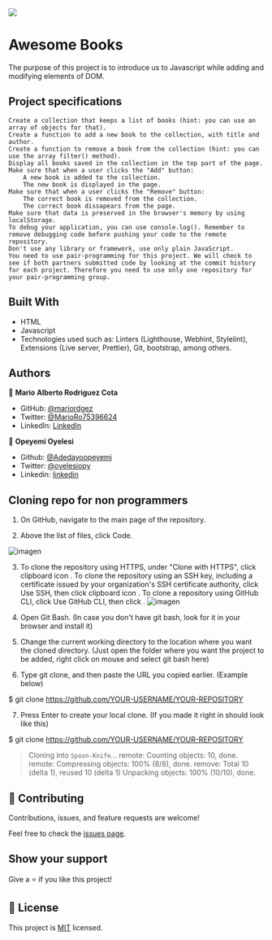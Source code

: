 ![](https://img.shields.io/badge/Microverse-blueviolet)

# Awesome Books

The purpose of this project is to introduce us to Javascript while adding and modifying elements of DOM.

## Project specifications

    Create a collection that keeps a list of books (hint: you can use an array of objects for that).
    Create a function to add a new book to the collection, with title and author.
    Create a function to remove a book from the collection (hint: you can use the array filter() method).
    Display all books saved in the collection in the top part of the page.
    Make sure that when a user clicks the "Add" button:
        A new book is added to the collection.
        The new book is displayed in the page.
    Make sure that when a user clicks the "Remove" button:
        The correct book is removed from the collection.
        The correct book dissapears from the page.
    Make sure that data is preserved in the browser's memory by using localStorage.
    To debug your application, you can use console.log(). Remember to remove debugging code before pushing your code to the remote repository.
    Don't use any library or framework, use only plain JavaScript.
    You need to use pair-programming for this project. We will check to see if both partners submitted code by looking at the commit history for each project. Therefore you need to use only one repository for your pair-programming group.

## Built With

- HTML
- Javascript
- Technologies used such as: Linters (Lighthouse, Webhint, Stylelint), Extensions (Live server, Prettier), Git, bootstrap, among others.

## Authors

👤 **Mario Alberto Rodriguez Cota**

- GitHub: [@mariordgez](https://github.com/mariordgez)
- Twitter: [@MarioRo75396624](https://twitter.com/MarioRo75396624)
- LinkedIn: [LinkedIn](https://linkedin.com/in/mario-alberto-rodriguez-cota-a2860a205)

👤 **Opeyemi Oyelesi**

- Github: [@Adedayoopeyemi](https://github.com/Adedayoopeyemi)
- Twitter: [@oyelesiopy](https://twitter.com/oyelesiopy)
- Linkedin: [linkedin](https://linkedin.com/opeyemioyelesi)

## Cloning repo for non programmers

1. On GitHub, navigate to the main page of the repository.

2. Above the list of files, click Code.

![imagen](https://user-images.githubusercontent.com/78693143/115033163-b76fc700-9e8f-11eb-874a-f0211727dce6.png)

3. To clone the repository using HTTPS, under "Clone with HTTPS", click clipboard icon . To clone the repository using an SSH key, including a certificate issued by your organization's SSH certificate authority, click Use SSH, then click clipboard icon . To clone a repository using GitHub CLI, click Use GitHub CLI, then click .
   ![imagen](https://user-images.githubusercontent.com/78693143/115033318-e9812900-9e8f-11eb-8954-9e2ffededc8c.png)

4. Open Git Bash. (In case you don't have git bash, look for it in your browser and install it)

5. Change the current working directory to the location where you want the cloned directory. (Just open the folder where you want the project to be added, right click on mouse and select git bash here)

6. Type git clone, and then paste the URL you copied earlier. (Example below)

$ git clone https://github.com/YOUR-USERNAME/YOUR-REPOSITORY

7. Press Enter to create your local clone. (If you made it right in should look like this)

$ git clone https://github.com/YOUR-USERNAME/YOUR-REPOSITORY

> Cloning into `Spoon-Knife`...
> remote: Counting objects: 10, done.
> remote: Compressing objects: 100% (8/8), done.
> remove: Total 10 (delta 1), reused 10 (delta 1)
> Unpacking objects: 100% (10/10), done.

## 🤝 Contributing

Contributions, issues, and feature requests are welcome!

Feel free to check the [issues page](https://github.com/AdedayoOpeyemi/awesome-books/issues).

## Show your support

Give a ⭐️ if you like this project!

## 📝 License

This project is [MIT](https://github.com/mariordgez/Project_1_HTML/blob/project-1-microverse/mit.md) licensed.
